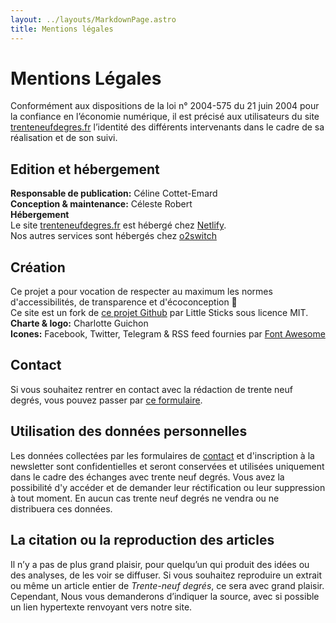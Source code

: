 ```yaml
---
layout: ../layouts/MarkdownPage.astro
title: Mentions légales
---
```

# Mentions Légales
Conformément aux dispositions de la loi n° 2004-575 du 21 juin 2004 pour la confiance en l’économie numérique, il est précisé aux utilisateurs du site [trenteneufdegres.fr](https://trenteneufdegres.fr) l’identité des différents intervenants dans le cadre de sa réalisation et de son suivi.

## Edition et hébergement
**Responsable de publication:** Céline Cottet-Emard  
**Conception & maintenance:** Céleste Robert  
**Hébergement**  
Le site [trenteneufdegres.fr](https://trenteneufdegres.fr) est hébergé chez [Netlify](https://www.netlify.com/gdpr-ccpa/).  
Nos autres services sont hébergés chez [o2switch](https://www.o2switch.fr/du-rgpd.pdf)

## Création
Ce projet a pour vocation de respecter au maximum les normes d'accessibilités, de transparence et d'écoconception 🌱  
Ce site est un fork de [ce projet Github](https://github.com/littlesticks/astro-sanity-minimal-starter) par Little Sticks sous licence MIT.  
**Charte & logo:** Charlotte Guichon  
**Icones:** Facebook, Twitter, Telegram & RSS feed fournies par [Font Awesome](https://fontawesome.com/) 

## Contact 
Si vous souhaitez rentrer en contact avec la rédaction de trente neuf degrés, vous pouvez passer par [ce formulaire](/contact).

## Utilisation des données personnelles 
Les données collectées par les formulaires de [contact](/contact) et d'inscription à la newsletter sont confidentielles et seront conservées et utilisées uniquement dans le cadre des échanges avec trente neuf degrés. Vous avez la possibilité d'y accéder et de demander leur réctification ou leur suppression à tout moment. En aucun cas trente neuf degrés ne vendra ou ne distribuera ces données.

## La citation ou la reproduction des articles 

Il n’y a pas de plus grand plaisir, pour quelqu’un qui produit des idées ou des analyses, de les voir se diffuser. Si vous souhaitez reproduire un extrait ou même un article entier de *Trente-neuf degrés*, ce sera avec grand plaisir. Cependant, Nous vous demanderons d’indiquer la source, avec si possible un lien hypertexte renvoyant vers notre site. 
